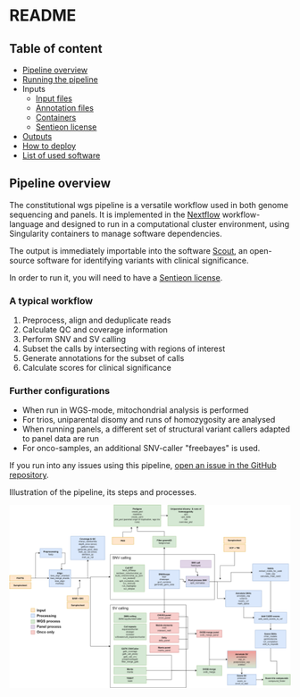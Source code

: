 # README

## Table of content

* [Pipeline overview](#pipeline-overview)
* [Running the pipeline](running_the_pipeline.md)
* Inputs
    * [Input files](input_files.md)
    * [Annotation files](annotation_files.md)
    * [Containers](input_containers.md)
    * [Sentieon license](sentieon_license.md)
* [Outputs](outputs.md)
* [How to deploy](how_to_deploy.md)
* [List of used software](list_of_all_used_software.md)

## Pipeline overview

The constitutional wgs pipeline is a versatile workflow used in both genome sequencing and panels. It is implemented in the [Nextflow](https://www.nextflow.io/) workflow-language and designed to run in a computational cluster environment, using Singularity containers to manage software dependencies.

The output is immediately importable into the software [Scout](https://github.com/Clinical-Genomics/scout), an open-source software for identifying variants with clinical significance. 

In order to run it, you will need to have a [Sentieon license](https://support.sentieon.com/appnotes/license_server/).

### A typical workflow

1. Preprocess, align and deduplicate reads
2. Calculate QC and coverage information 
3. Perform SNV and SV calling
4. Subset the calls by intersecting with regions of interest
5. Generate annotations for the subset of calls
6. Calculate scores for clinical significance

### Further configurations

* When run in WGS-mode, mitochondrial analysis is performed
* For trios, uniparental disomy and runs of homozygosity are analysed
* When running panels, a different set of structural variant callers adapted to panel data are run
* For onco-samples, an additional SNV-caller "freebayes" is used.

If you run into any issues using this pipeline, [open an issue in the GitHub repository](https://github.com/Clinical-Genomics-Lund/nextflow_wgs/issues).

Illustration of the pipeline, its steps and processes.

![overview_img](img/wgs_overview_200.drawio.png)

